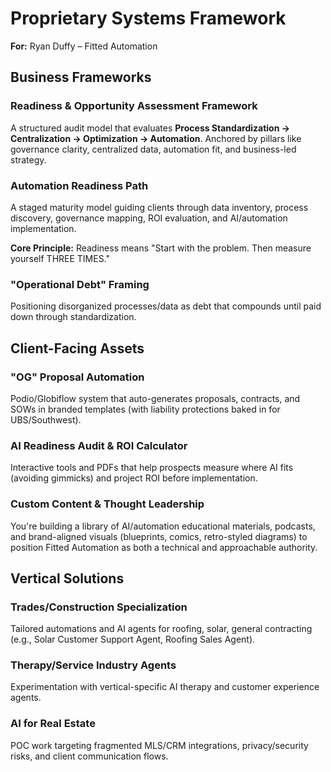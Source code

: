 # Proprietary Systems Framework

**For:** Ryan Duffy – Fitted Automation

## Business Frameworks

### Readiness & Opportunity Assessment Framework
A structured audit model that evaluates **Process Standardization → Centralization → Optimization → Automation**. Anchored by pillars like governance clarity, centralized data, automation fit, and business-led strategy.

### Automation Readiness Path
A staged maturity model guiding clients through data inventory, process discovery, governance mapping, ROI evaluation, and AI/automation implementation.

**Core Principle:** Readiness means "Start with the problem. Then measure yourself THREE TIMES."

### "Operational Debt" Framing
Positioning disorganized processes/data as debt that compounds until paid down through standardization.

## Client-Facing Assets

### "OG" Proposal Automation
Podio/Globiflow system that auto-generates proposals, contracts, and SOWs in branded templates (with liability protections baked in for UBS/Southwest).

### AI Readiness Audit & ROI Calculator
Interactive tools and PDFs that help prospects measure where AI fits (avoiding gimmicks) and project ROI before implementation.

### Custom Content & Thought Leadership
You're building a library of AI/automation educational materials, podcasts, and brand-aligned visuals (blueprints, comics, retro-styled diagrams) to position Fitted Automation as both a technical and approachable authority.

## Vertical Solutions

### Trades/Construction Specialization
Tailored automations and AI agents for roofing, solar, general contracting (e.g., Solar Customer Support Agent, Roofing Sales Agent).

### Therapy/Service Industry Agents
Experimentation with vertical-specific AI therapy and customer experience agents.

### AI for Real Estate
POC work targeting fragmented MLS/CRM integrations, privacy/security risks, and client communication flows.